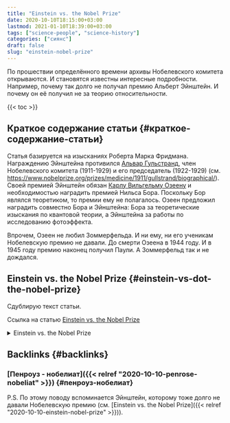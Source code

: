 ```yaml
---
title: "Einstein vs. the Nobel Prize"
date: 2020-10-10T18:15:00+03:00
lastmod: 2021-01-10T18:39:00+03:00
tags: ["science-people", "science-history"]
categories: ["сиянс"]
draft: false
slug: "einstein-nobel-prize"
---
```


По прошествии определённого времени архивы Нобелевского комитета
открываются. И становятся известны интересные подробности. Например,
почему так долго не получал премию Альберт Эйнштейн. И почему он её
получил не за теорию относительности.

<!--more-->

{{< toc >}}


## Краткое содержание статьи {#краткое-содержание-статьи}

Статья базируется на изысканиях Роберта Марка Фридмана.  Награждению
Эйнштейна противился [Альвар Гульстранд](https://ru.wikipedia.org/wiki/%D0%93%D1%83%D0%BB%D1%8C%D1%81%D1%82%D1%80%D0%B0%D0%BD%D0%B4,%5F%D0%90%D0%BB%D1%8C%D0%B2%D0%B0%D1%80), член Нобелевского комитета
(1911-1929) и его председатель (1922-1929)
(см. <https://www.nobelprize.org/prizes/medicine/1911/gullstrand/biographical/>). Своей
премией Эйнштейн обязан [Карлу Вильгельму Озеену](https://ru.wikipedia.org/wiki/%D0%9E%D0%B7%D0%B5%D0%B5%D0%BD,%5F%D0%9A%D0%B0%D1%80%D0%BB%5F%D0%92%D0%B8%D0%BB%D1%8C%D0%B3%D0%B5%D0%BB%D1%8C%D0%BC) и необходимостью
наградить премией Нильса Бора. Поскольку Бор являлся теоретиком, то
премии ему не полагалось. Озеен предложил наградить совместно Бора и
Эйнштейна: Бора за теоретические изыскания по квантовой теории, а
Эйнштейна за работы по исследованию фотоэффекта.

Впрочем, Озеен не любил Зоммерфельда. И ни ему, ни его ученикам
Нобелевскую премию не давали. До смерти Озеена в 1944 году. И в 1945
году премию наконец получил Паули. А Зоммерфельд так и не дождался.


## Einstein vs. the Nobel Prize {#einstein-vs-dot-the-nobel-prize}

Сдублирую текст статьи.

Ссылка на статью
[Einstein vs. the Nobel Prize](https://www.discovermagazine.com/the-sciences/einstein-vs-the-nobel-prize)

<details>
<summary>
Einstein vs. the Nobel Prize
</summary>
<p class="details">

When Albert Einstein listed the most important honors of his life, he
began with the German Physical Society's Max Planck Medal, named for a
physicist he revered. He went on from there to list the prizes and
honorary doctorate degrees awarded him in many nations. Conspicuously
absent was the plaudit with the highest profile and payout: the Nobel
Prize. But in context this omission isn't so surprising. The Nobel
nod---17 years after Einstein published his special theory of
relativity---came long after recognition by the physics world and even
the general public. Even more bizarre, the prize was awarded to
Einstein not for his relativity revolution, but for the comparatively
obscure discovery of the photoelectric effect. Why? After years of
sifting through letters and diaries of the Scandinavian archives,
science historian Robert Marc Friedman says it was an intentional snub
fueled by the biases of the day---a prejudice against pacifists, Jews,
and, most of all, theoretical physics.

In 1905, while working as a patent clerk in Switzerland, 26-year-old
Albert Einstein published five seminal papers on the nature of space,
light, and motion. One paper introduced the special theory of
relativity, which dramatically broke with Newton's universally
accepted description of how physics worked. Special relativity did
away with the notion of absolute space and time---Einstein said they
were instead "relative" to the observer's conditions---effectively
flipping the Newtonian model on its apple-bruised head. In 1915,
Einstein expanded the theory by incorporating gravity: it was not just
a force of attraction between bodies, he said, but the result of
distortions in space itself. This new, more robust version was called
the theory of general relativity.

Today, general relativity is celebrated as Einstein's most impressive
work. But as Friedman wrote in his 2001 book, The Politics of
Excellence, in post-War Germany Einstein was despised as a pacifist
Jew who renounced his German citizenship, went to meetings of radical
groups, and publicly supported socialism. His theories were dismissed
as "world-bluffing Jewish physics" by some prominent German
physicists, who claimed to practice "true" German science based on
observations of the natural world and hypotheses that could be tested
in a laboratory.

Luckily for Einstein, British astronomer Arthur Stanley Eddington
believed there was a way to test the general theory. If massive
objects curved space itself, as Einstein proposed, then they should
bend nearby rays of light, as well. During six minutes of a total
solar eclipse on May 29, 1919, Eddington measured the positions of
stars that appeared next to the blotted-out sun. Sure enough, they
followed the predictions of Einstein's general theory.

Eddington revealed the results of his eclipse experiment on November
6, and Einstein became a household name throughout the world
practically overnight---literally overnight in some places; the next
day, the London Times ran the headline, "Revolution in Science, New
Theory of the Universe." Within a month, the news traveled through the
American press; a New York Times headline declared, "Given the Speed,
Time Is Naught."

The nominations for Einstein that poured into the laps of the Nobel
Committee members as they were reviewing candidates for the 1920 prize
were not exactly well received. The committee did not want a
"political and intellectual radical, who---it was said---did not conduct
experiments, crowned as the pinnacle of physics," says Friedman. So
the 1920 prize was given to the Swiss Charles-Edouard Guillaume for
his ho-hum discovery of an inert nickel-steel alloy. When the
announcement was made, Friedman says the previously unknown Guillaume
"was as surprised as the rest of the world."

By the next year, "Einstein-mania" was in full bloom. During his first
trip to the United States he gave many public lectures on relativity,
and received the prestigious Barnard Medal from the National Academy
of Sciences. After one particularly crowded lecture at Princeton,
legend has it that Einstein said wryly to the chairman, "I never
realized that so many Americans were interested in tensor analysis."

As his quirky personality and untamed tresses gained more popularity
with the general public, his momentous theory gained more credibility
in the scientific community. In 1921, swarms of both theoreticians and
experimentalists again nominated Einstein for his work on
relativity. Reporters kept asking him, to his great annoyance, if this
would be the year that he received a Nobel Prize.

But 1921 was not the year, thanks to one stubborn senior member of the
prize committee, ophthalmologist Allvar Gullstrand. "Einstein must
never receive a Nobel Prize, even if the whole world demands it," said
Gullstrand, according to a Swedish mathematician's diary dug up by
Friedman. Gullstrand's arguments, however biased, convinced the rest
of the committee. In 1921, the Swedish Academy of Sciences awarded no
physics prize.

Two prizes were thus available in 1922. By this time, Einstein's
popularity was so great that many members of the committee feared for
their international reputations if they didn't recognize him in some
way. As in the previous two years, Einstein received many nominations
for his relativity theory. But this year there was one nomination---from
Carl Wilhelm Oseen---not for relativity, but for the discovery of the
law of the photoelectric effect. In another of his 1905 papers,
Einstein had proposed that light, which had been thought to act only
as a wave, sometimes acted as a particle---and laboratory experiments
conducted in 1916 showed he was right.

In his exhaustive research, Friedman realized that Oseen lobbied the
committee to recognize the photoelectric effect not as a "theory," but
as a fundamental "law" of nature–not because he cared about
recognizing Einstein, but because he had another theoretical physicist
in mind for that second available prize: Niels Bohr. Bohr had proposed
a new quantum theory of the atom that Oseen felt was "the most
beautiful of all the beautiful" ideas in recent theoretical
physics. In his report to the committee, Oseen exaggerated the close
bond between Einstein's proven law of nature and Bohr's new atom. "In
one brilliant stroke," Friedman says, "he saw how to meet the
objections against both Einstein and Bohr."

The committee was indeed won over. On November 10, 1922, they gave the
1922 prize to Bohr and the delayed 1921 prize to Einstein, "especially
for his discovery of the law of the photoelectric effect." Einstein,
en route to Japan (and perhaps huffy after the committee's long delay)
did not attend the official ceremony. According to Friedman, Einstein
didn't care much about the medal, anyway, though he did care about the
money. As the German mark decreased in value after the war, Einstein
needed a hard foreign currency for alimony payments to his
ex-wife. Moreover, under the terms of his 1919 divorce settlement, she
was already entitled to all the money "from an eventual Nobel Prize."
Bruce Hunt, an Einstein historian at the University of Texas at
Austin, says that calling attention to these financial arrangements
"brings out the fact that Einstein was a much more worldly and savvy
man than his later public image would suggest."

Of course, Einstein isn't the only player who emerges as being not
quite angelic. "The decisions of the Nobel Committees are often
treated by the press and public as the voice of god," Hunt says. But
Friedman's research brought to light "how political the deliberations
of the Nobel Committees sometimes were---and presumably still are."
</p>
</details>


## Backlinks {#backlinks}


### [Пенроуз - нобелиат]({{< relref "2020-10-10-penrose-nobeliat" >}}) {#пенроуз-нобелиат}

P.S. По этому поводу вспоминается Эйнштейн, которому тоже долго не давали Нобелевскую премию (см. [Einstein vs. the Nobel Prize]({{< relref "2020-10-10-einstein-nobel-prize" >}})).
